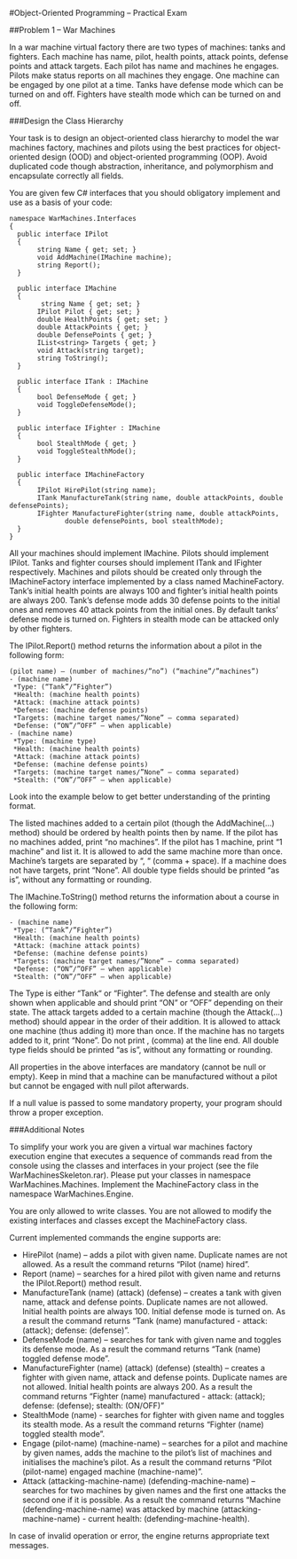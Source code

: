 #Object-Oriented Programming – Practical Exam

##Problem 1 – War Machines

In a war machine virtual factory there are two types of machines: tanks and fighters. Each machine has name, pilot, health points, attack points, defense points and attack targets. Each pilot has name and machines he engages. Pilots make status reports on all machines they engage. One machine can be engaged by one pilot at a time.  Tanks have defense mode which can be turned on and off. Fighters have stealth mode which can be turned on and off.

###Design the Class Hierarchy

Your task is to design an object-oriented class hierarchy to model the war machines factory, machines and pilots using the best practices for object-oriented design (OOD) and object-oriented programming (OOP). Avoid duplicated code though abstraction, inheritance, and polymorphism and encapsulate correctly all fields.

You are given few C# interfaces that you should obligatory implement and use as a basis of your code:

    namespace WarMachines.Interfaces
    {
      public interface IPilot
      {
           string Name { get; set; }
           void AddMachine(IMachine machine);
           string Report();
      }
    
      public interface IMachine
      {
            string Name { get; set; }
           IPilot Pilot { get; set; }
           double HealthPoints { get; set; }
           double AttackPoints { get; }
           double DefensePoints { get; }
           IList<string> Targets { get; }
           void Attack(string target); 
           string ToString();
      }
    
      public interface ITank : IMachine
      {
           bool DefenseMode { get; }
           void ToggleDefenseMode();
      }
    
      public interface IFighter : IMachine
      {
           bool StealthMode { get; }
           void ToggleStealthMode();
      }

      public interface IMachineFactory
      {
           IPilot HirePilot(string name); 
           ITank ManufactureTank(string name, double attackPoints, double defensePoints); 
           IFighter ManufactureFighter(string name, double attackPoints,
                  double defensePoints, bool stealthMode);
      }
    }
	
All your machines should implement IMachine. Pilots should implement IPilot. Tanks and fighter courses should implement ITank and IFighter respectively. Machines and pilots should be created only through the IMachineFactory interface implemented by a class named MachineFactory. Tank’s initial health points are always 100 and fighter’s initial health points are always 200. Tank’s defense mode adds 30 defense points to the initial ones and removes 40 attack points from the initial ones. By default tanks’ defense mode is turned on. Fighters in stealth mode can be attacked only by other fighters.

The IPilot.Report() method returns the information about a pilot in the following form:

    (pilot name) – (number of machines/”no”) (“machine”/”machines”)
    - (machine name)
     *Type: (“Tank”/”Fighter”)
     *Health: (machine health points)
     *Attack: (machine attack points)
     *Defense: (machine defense points)
     *Targets: (machine target names/”None” – comma separated)
     *Defense: (“ON”/”OFF” – when applicable)
    - (machine name)
     *Type: (machine type)
     *Health: (machine health points)
     *Attack: (machine attack points)
     *Defense: (machine defense points)
     *Targets: (machine target names/”None” – comma separated)
     *Stealth: (“ON”/”OFF” – when applicable)

Look into the example below to get better understanding of the printing format. 

The listed machines added to a certain pilot (though the AddMachine(…) method) should be ordered by health points then by name. If the pilot has no machines added, print “no machines”. If the pilot has 1 machine, print “1 machine” and list it. It is allowed to add the same machine more than once. Machine’s targets are separated by “, “ (comma + space). If a machine does not have targets, print “None”. All double type fields should be printed “as is”, without any formatting or rounding.

The IMachine.ToString() method returns the information about a course in the following form:

    - (machine name)
     *Type: (“Tank”/”Fighter”)
     *Health: (machine health points)
     *Attack: (machine attack points)
     *Defense: (machine defense points)
     *Targets: (machine target names/”None” – comma separated)
     *Defense: (“ON”/”OFF” – when applicable)
     *Stealth: (“ON”/”OFF” – when applicable)

The Type is either “Tank“ or “Fighter”. The defense and stealth are only shown when applicable and should print “ON” or “OFF” depending on their state. The attack targets added to a certain machine (though the Attack(…) method) should appear in the order of their addition. It is allowed to attack one machine (thus adding it) more than once. If the machine has no targets added to it, print “None”. Do not print , (comma) at the line end. All double type fields should be printed “as is”, without any formatting or rounding.

All properties in the above interfaces are mandatory (cannot be null or empty). Keep in mind that a machine can be manufactured without a pilot but cannot be engaged with null pilot afterwards.

If a null value is passed to some mandatory property, your program should throw a proper exception.

###Additional Notes

To simplify your work you are given a virtual war machines factory execution engine that executes a sequence of commands read from the console using the classes and interfaces in your project (see the file WarMachinesSkeleton.rar). Please put your classes in namespace WarMachines.Machines. Implement the MachineFactory class in the namespace WarMachines.Engine.

You are only allowed to write classes. You are not allowed to modify the existing interfaces and classes except the MachineFactory class.

Current implemented commands the engine supports are:

*	HirePilot (name) – adds a pilot with given name. Duplicate names are not allowed. As a result the command returns “Pilot (name) hired”.
*	Report (name) – searches for a hired pilot with given name and returns the IPilot.Report() method result.
*	ManufactureTank (name) (attack) (defense) – creates a tank with given name, attack and defense points.  Duplicate names are not allowed. Initial health points are always 100. Initial defense mode is turned on. As a result the command returns “Tank (name) manufactured - attack: (attack); defense: (defense)”.
*	DefenseMode (name) – searches for tank with given name and toggles its defense mode. As a result the command returns “Tank (name) toggled defense mode”.
*	ManufactureFighter (name) (attack) (defense) (stealth) – creates a fighter with given name, attack and defense points. Duplicate names are not allowed. Initial health points are always 200. As a result the command returns “Fighter (name) manufactured - attack: (attack); defense: (defense); stealth: (ON/OFF)”
*	StealthMode (name) - searches for fighter with given name and toggles its stealth mode. As a result the command returns “Fighter (name) toggled stealth mode”.
*	Engage (pilot-name) (machine-name) – searches for a pilot and machine by given names, adds the machine to the pilot’s list of machines and initialises the machine’s pilot. As a result the command returns “Pilot (pilot-name) engaged machine (machine-name)”.
*	Attack (attacking-machine-name) (defending-machine-name) – searches for two machines by given names and the first one attacks the second one if it is possible. As a result the command returns “Machine (defending-machine-name) was attacked by machine (attacking-machine-name) - current health: (defending-machine-health).

In case of invalid operation or error, the engine returns appropriate text messages.